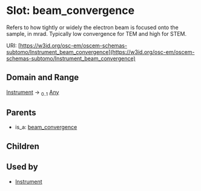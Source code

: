 
# Slot: beam_convergence

Refers to how tightly or widely the electron beam is focused onto the sample, in mrad. Typically low convergence for TEM and high for STEM.

URI: [https://w3id.org/osc-em/oscem-schemas-subtomo/Instrument_beam_convergence](https://w3id.org/osc-em/oscem-schemas-subtomo/Instrument_beam_convergence)


## Domain and Range

[Instrument](Instrument.md) &#8594;  <sub>0..1</sub> [Any](Any.md)

## Parents

 *  is_a: [beam_convergence](beam_convergence.md)

## Children


## Used by

 * [Instrument](Instrument.md)
